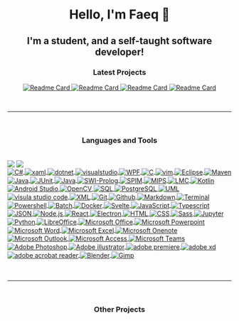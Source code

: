 <h1 align="center">Hello, I'm Faeq 🖖</h1>

<h2 align="center">I'm a student, and a self-taught software developer!</h2>

<h3 align="center">Latest Projects</h3>

<p align="center" margin = "0 auto">
  <a href="https://github.com/Faeq-F/Quokka">
    <img src="https://github-readme-stats-xi-five-41.vercel.app/api/pin/?username=Faeq-F&amp;repo=Quokka" alt="Readme Card" max-width="250px">
  </a>
  <a href="https://github.com/Faeq-F/IT-Assets-Metadata-Repository">
    <img src="https://github-readme-stats-xi-five-41.vercel.app/api/pin/?username=Faeq-F&amp;repo=IT-Assets-Metadata-Repository" alt="Readme Card" max-width="250px">
  </a>
  <a href="https://github.com/Faeq-F/ALSET">
    <img src="https://github-readme-stats-xi-five-41.vercel.app/api/pin/?username=Faeq-F&amp;repo=ALSET" alt="Readme Card" max-width="250px">
  </a>
  <a href="https://github.com/Faeq-F/Portable-Application-Launcher">
    <img src="https://github-readme-stats-xi-five-41.vercel.app/api/pin/?username=Faeq-F&amp;repo=Portable-Application-Launcher" alt="Readme Card" max-width="250px">
  </a>
</p>
<br>

---

<br>

<h3 align="center">Languages and Tools</h3>
<br>
<a href="https://github.com/Faeq-F/">
  <img align="center"
            src="https://github-readme-stats-xi-five-41.vercel.app/api?username=Faeq-F&hide=issues,contribs&show_icons=true&theme=buefy&bg_color=00000000&hide_border=true&text_color=a97ef4&title_color=a97ef4&icon_color=a97ef4&rank_icon=github" /></a>
<a href="https://github.com/Faeq-F/">
  <img align="center"
            src="https://github-readme-stats-xi-five-41.vercel.app/api/top-langs?username=Faeq-F&layout=compact&theme=buefy&bg_color=00000000&hide_border=true&text_color=a97ef4&title_color=a97ef4&icon_color=a97ef4" />
</a>
<br>
<a href="https://learn.microsoft.com/en-us/dotnet/csharp/">
          <img align="center" margin="10px auto"
            src="https://img.shields.io/static/v1?label=&message=C%23&color=512BD4&logo=csharp&logoColor=FFFFFF"
            alt="C&#35;">
        </a>
        <a href="https://learn.microsoft.com/en-us/dotnet/desktop/wpf/xaml/?view=netdesktop-7.0">
          <img align="center" margin="10px auto"
            src="https://img.shields.io/static/v1?label=&message=xaml&color=0C54C2&logo=xaml&logoColor=FFFFFF"
            alt="xaml">
        </a>
        <a href="https://dotnet.microsoft.com/en-us/">
          <img align="center" margin="10px auto"
            src="https://img.shields.io/static/v1?label=&message=.NET&color=512BD4&logo=dotnet&logoColor=FFFFFF"
            alt="dotnet">
        </a>
        <a href="https://visualstudio.microsoft.com">
          <img align="center" margin="10px auto"
            src="https://img.shields.io/static/v1?label=&message=Visual%20Studio&color=5C2D91&logo=visualstudio&logoColor=FFFFFF"
            alt="visualstudio">
        </a>
        <a href="https://learn.microsoft.com/en-us/dotnet/desktop/wpf/overview/?view=netdesktop-7.0">
          <img align="center" margin="10px auto"
            src="https://img.shields.io/static/v1?label=&message=WPF&color=0078D4&logo=windows&logoColor=FFFFFF"
            alt="WPF">
        </a>
        <a href="https://www.open-std.org/jtc1/sc22/wg14/">
          <img align="center" margin="10px auto"
            src="https://img.shields.io/static/v1?label=&message=C&color=A8B9CC&logo=c&logoColor=FFFFFF" alt="C">
        </a>
        <a href="https://www.vim.org">
          <img align="center" margin="10px auto"
            src="https://img.shields.io/static/v1?label=&message=Vim&color=019733&logo=vim&logoColor=FFFFFF" alt="vim">
        </a>
        <a href="https://eclipseide.org">
          <img align="center" margin="10px auto"
            src="https://img.shields.io/static/v1?label=&message=Eclipse&color=2C2255&logo=eclipseide&logoColor=FFFFFF"
            alt="Eclipse">
        </a>
        <a href="https://maven.apache.org">
          <img align="center" margin="10px auto"
            src="https://img.shields.io/static/v1?label=&message=Maven&color=C71A36&logo=apachemaven&logoColor=FFFFFF"
            alt="Maven">
        </a>
        <a href="https://www.java.com/en/">
          <img align="center" margin="10px auto"
            src="https://img.shields.io/static/v1?label=&message=Java&color=F80000&logo=oracle&logoColor=FFFFFF"
            alt="Java">
        </a>
        <a href="https://junit.org/junit5/">
          <img align="center" margin="10px auto"
            src="https://img.shields.io/static/v1?label=&message=JUnit&color=25A162&logo=junit5&logoColor=FFFFFF"
            alt="JUnit">
        </a>
        <a href="https://github.com/openjdk/jfx">
          <img align="center" margin="10px auto"
            src="https://img.shields.io/static/v1?label=&message=JavaFX&color=F80000&logo=oracle&logoColor=FFFFFF"
            alt="Java">
        </a>
        <a href="https://swi-prolog.org/">
          <img align="center" margin="10px auto"
            src="https://img.shields.io/static/v1?label=&message=SWI-Prolog&color=ff9933&logo=googlepodcasts&logoColor=FFFFFF"
            alt="SWI-Prolog">
        </a>
        <a href="https://spimsimulator.sourceforge.net">
          <img align="center" margin="10px auto"
            src="https://img.shields.io/static/v1?label=&message=SPIM&color=999999&logo=tmux&logoColor=FFFFFF"
            alt="SPIM">
        </a>
        <a href="https://en.wikipedia.org/wiki/MIPS_architecture">
          <img align="center" margin="10px auto"
            src="https://img.shields.io/static/v1?label=&message=MIPS&color=999999&logo=retool&logoColor=FFFFFF"
            alt="MIPS">
        </a>
        <a href="https://en.wikipedia.org/wiki/Little_man_computer">
          <img align="center" margin="10px auto"
            src="https://img.shields.io/static/v1?label=&message=LMC&color=999999&logo=replit&logoColor=FFFFFF"
            alt="LMC">
        </a>
        <a href="https://kotlinlang.org">
          <img align="center" margin="10px auto"
            src="https://img.shields.io/static/v1?label=&message=Kotlin&color=7F52FF&logo=kotlin&logoColor=FFFFFF"
            alt="Kotlin">
        </a>
        <a href="https://developer.android.com/studio">
          <img align="center" margin="10px auto"
            src="https://img.shields.io/static/v1?label=&message=Android%20Studio&color=3DDC84&logo=androidstudio&logoColor=FFFFFF"
            alt="Android Studio">
        </a>
        <a href="https://opencv.org">
          <img align="center" margin="10px auto"
            src="https://img.shields.io/static/v1?label=&message=OpenCV&color=5C3EE8&logo=opencv&logoColor=FFFFFF"
            alt="OpenCV">
        </a>
        <a href="https://www.iso.org/standard/76583.html">
          <img align="center" margin="10px auto"
            src="https://img.shields.io/static/v1?label=&message=SQL&color=34567C&logo=adminer&logoColor=FFFFFF"
            alt="SQL">
        </a>
        <a href="https://www.postgresql.org">
          <img align="center" margin="10px auto"
            src="https://img.shields.io/static/v1?label=&message=PostgreSQL&color=4169E1&logo=postgresql&logoColor=FFFFFF"
            alt="PostgreSQL">
        </a>
        <a href="https://en.wikipedia.org/wiki/Unified_Modeling_Language">
          <img align="center" margin="10px auto"
            src="https://img.shields.io/static/v1?label=&message=UML&color=FABD14&logo=uml&logoColor=FFFFFF" alt="UML">
        </a>
        <a href="https://code.visualstudio.com/">
          <img align="center" margin="10px auto"
            src="https://img.shields.io/static/v1?label=&amp;message=Visual Studio Code&amp;color=007ACC&amp;logo=Visual Studio Code&amp;logoColor=FFFFFF"
            alt="visula studio code">
        </a>
        <a href="https://www.w3.org/XML/">
          <img align="center" margin="10px auto"
            src="https://img.shields.io/static/v1?label=&amp;message=XML&amp;color=005A9C&amp;logo=w3c&amp;logoColor=FFFFFF"
            alt="XML">
        </a>
        <a href="https://git-scm.com/">
          <img align="center" margin="10px auto"
            src="https://img.shields.io/static/v1?label=&amp;message=Git&amp;color=F05032&amp;logo=Git&amp;logoColor=FFFFFF"
            alt="Git">
        </a>
        <a href="https://github.com">
          <img align="center" margin="10px auto"
            src="https://img.shields.io/static/v1?label=&amp;message=GitHub&amp;color=181717&amp;logo=GitHub&amp;logoColor=FFFFFF"
            alt="Github">
        </a>
        <a href="https://spec.commonmark.org/">
          <img align="center" margin="10px auto"
            src="https://img.shields.io/static/v1?label=&amp;message=Markdown&amp;color=000000&amp;logo=Markdown&amp;logoColor=FFFFFF"
            alt="Markdown">
        </a>
        <a href="https://">
          <img align="center" margin="10px auto"
            src="https://img.shields.io/static/v1?label=&amp;message=Terminal&amp;color=4D4D4D&amp;logo=Windows Terminal&amp;logoColor=FFFFFF"
            alt="Terminal">
        </a>
        <a href="https://docs.microsoft.com/en-gb/powershell/">
          <img align="center" margin="10px auto"
            src="https://img.shields.io/static/v1?label=&amp;message=PowerShell&amp;color=5391FE&amp;logo=PowerShell&amp;logoColor=FFFFFF"
            alt="Powershell">
        </a>
        <a href="https://learn.microsoft.com/en-us/windows-server/administration/windows-commands/echo">
          <img align="center" margin="10px auto"
            src="https://img.shields.io/static/v1?label=&amp;message=Batch&amp;color=000000&amp;logo=gnometerminal&amp;logoColor=FFFFFF"
            alt="Batch">
        </a>
        <a href="https://www.docker.com/">
          <img align="center" margin="10px auto"
            src="https://img.shields.io/static/v1?label=&message=Docker&color=2496ED&logo=Docker&logoColor=FFFFFF"
            alt="Docker">
        </a>
        <a href="https://svelte.dev/">
          <img align="center" margin="10px auto"
            src="https://img.shields.io/static/v1?label=&amp;message=Svelte&amp;color=FF3E00&amp;logo=svelte&amp;logoColor=FFFFFF"
            alt="Svelte">
        </a>
        <a href="https://developer.mozilla.org/en-US/docs/Web/JavaScript">
          <img align="center" margin="10px auto"
            src="https://img.shields.io/static/v1?label=&amp;message=JavaScript&amp;color=F1AA00&amp;logo=javascript&amp;logoColor=FFFFFF"
            alt="JavaScript">
        </a>
        <a href="https://www.typescriptlang.org/">
          <img align="center" margin="10px auto"
            src="https://img.shields.io/static/v1?label=&amp;message=TypeScript&amp;color=3178C6&amp;logo=TypeScript&amp;logoColor=FFFFFF"
            alt="Typescript">
        </a>
        <a href="https://www.json.org/json-en.html">
          <img align="center" margin="10px auto"
            src="https://img.shields.io/static/v1?label=&amp;message=JSON&amp;color=000000&amp;logo=JSON&amp;logoColor=FFFFFF"
            alt="JSON">
        </a>
        <a href="https://nodejs.org/en/">
          <img align="center" margin="10px auto"
            src="https://img.shields.io/static/v1?label=&amp;message=Node.js&amp;color=47d147&amp;logo=node.js&amp;logoColor=FFFFFF"
            alt="Node.js">
        </a>
        <a href="https://reactjs.org/">
          <img align="center" margin="10px auto"
            src="https://img.shields.io/static/v1?label=&amp;message=React&amp;color=61BAFB&amp;logo=React&amp;logoColor=FFFFFF"
            alt="React">
        </a>
        <a href="https://www.electronjs.org/">
          <img align="center" margin="10px auto"
            src="https://img.shields.io/static/v1?label=&amp;message=Electron&amp;color=47848F&amp;logo=Electron&amp;logoColor=FFFFFF"
            alt="Electron">
        </a>
        <a href="https://html.spec.whatwg.org/">
          <img align="center" margin="10px auto"
            src="https://img.shields.io/static/v1?label=&amp;message=HTML5&amp;color=E34F26&amp;logo=HTML5&amp;logoColor=FFFFFF"
            alt="HTML">
        </a>
        <a href="https://www.w3.org/Style/CSS/">
          <img align="center" margin="10px auto"
            src="https://img.shields.io/static/v1?label=&amp;message=CSS3&amp;color=1572B6&amp;logo=CSS3&amp;logoColor=FFFFFF"
            alt="CSS">
        </a>
        <a href="https://sass-lang.com/">
          <img align="center" margin="10px auto"
            src="https://img.shields.io/static/v1?label=&amp;message=Sass&amp;color=CC6699&amp;logo=Sass&amp;logoColor=FFFFFF"
            alt="Sass">
        </a>
        <a href="https://jupyter.org">
          <img align="center" margin="10px auto"
            src="https://img.shields.io/static/v1?label=&message=Jupyter&color=F37626&logo=jupyter&logoColor=FFFFFF"
            alt="Jupyter">
        </a>
        <a href="https://www.python.org/">
          <img align="center" margin="10px auto"
            src="https://img.shields.io/static/v1?label=&amp;message=Python&amp;color=3C78A9&amp;logo=python&amp;logoColor=FFFFFF"
            alt="Python">
        </a>
        <a href="https://www.libreoffice.org/">
          <img align="center" margin="10px auto"
            src="https://img.shields.io/static/v1?label=&amp;message=LibreOffice&amp;color=18A303&amp;logo=LibreOffice&amp;logoColor=FFFFFF"
            alt="LibreOffice">
        </a>
        <a href="https://www.office.com/">
          <img align="center" margin="10px auto"
            src="https://img.shields.io/static/v1?label=&amp;message=Microsoft Office&amp;color=D83B01&amp;logo=Microsoft Office&amp;logoColor=FFFFFF"
            alt="Microsoft Office">
        </a>
        <a href="https://www.office.com/">
          <img align="center" margin="10px auto"
            src="https://img.shields.io/static/v1?label=&amp;message=Microsoft PowerPoint&amp;color=DD472A&amp;logo=Microsoft PowerPoint&amp;logoColor=FFFFFF"
            alt="Microsoft Powerpoint">
        </a>
        <a href="https://www.office.com/">
          <img align="center" margin="10px auto"
            src="https://img.shields.io/static/v1?label=&amp;message=Microsoft Word&amp;color=2B579A&amp;logo=Microsoft Word&amp;logoColor=FFFFFF"
            alt="Microsoft Word">
        </a>
        <a href="https://www.office.com/">
          <img align="center" margin="10px auto"
            src="https://img.shields.io/static/v1?label=&amp;message=Microsoft Excel&amp;color=217346&amp;logo=Microsoft Excel&amp;logoColor=FFFFFF"
            alt="Microsoft Excel">
        </a>
        <a href="https://www.office.com/">
          <img align="center" margin="10px auto"
            src="https://img.shields.io/static/v1?label=&amp;message=Microsoft Onenote&amp;color=7719AA&amp;logo=Microsoft Onenote&amp;logoColor=FFFFFF"
            alt="Microsoft Onenote">
        </a>
        <a href="https://www.office.com/">
          <img align="center" margin="10px auto"
            src="https://img.shields.io/static/v1?label=&amp;message=Microsoft Outlook&amp;color=0078D4&amp;logo=Microsoft Outlook&amp;logoColor=FFFFFF"
            alt="Microsoft Outlook">
        </a>
        <a href="https://www.office.com/">
          <img align="center" margin="10px auto"
            src="https://img.shields.io/static/v1?label=&amp;message=Microsoft Access&amp;color=A4373A&amp;logo=Microsoft Access&amp;logoColor=FFFFFF"
            alt="Microsoft Access">
        </a>
        <a href="https://www.office.com/">
          <img align="center" margin="10px auto"
            src="https://img.shields.io/static/v1?label=&amp;message=Microsoft Teams&amp;color=6264A7&amp;logo=Microsoft Teams&amp;logoColor=FFFFFF"
            alt="Microsoft Teams">
        </a>
        <a href="https://www.adobe.com/uk/products/photoshop.html">
          <img align="center" margin="10px auto"
            src="https://img.shields.io/static/v1?label=&amp;message=Adobe Photoshop&amp;color=31A8FF&amp;logo=Adobe Photoshop&amp;logoColor=FFFFFF"
            alt="Adobe Photoshop">
        </a>
        <a href="https://www.adobe.com/uk/products/illustrator.html">
          <img align="center" margin="10px auto"
            src="https://img.shields.io/static/v1?label=&amp;message=Adobe Illustrator&amp;color=FF9A00&amp;logo=Adobe Illustrator&amp;logoColor=FFFFFF"
            alt="Adobe illustrator">
        </a>
        <a href="https://www.adobe.com/products/premiere.html">
          <img align="center" margin="10px auto"
            src="https://img.shields.io/static/v1?label=&amp;message=Adobe Premiere Pro&amp;color=9999FF&amp;logo=Adobe Premiere Pro&amp;logoColor=FFFFFF"
            alt="adobe premiere">
        </a>
        <a href="https://www.adobe.com/products/xd.html">
          <img align="center" margin="10px auto"
            src="https://img.shields.io/static/v1?label=&amp;message=Adobe XD&amp;color=FF61F6&amp;logo=Adobe XD&amp;logoColor=FFFFFF"
            alt="adobe xd">
        </a>
        <a href="https://acrobat.adobe.com/uk/en/acrobat/pdf-reader.html">
          <img align="center" margin="10px auto"
            src="https://img.shields.io/static/v1?label=&amp;message=Adobe Acrobat Reader&amp;color=EC1C24&amp;logo=Adobe Acrobat Reader&amp;logoColor=FFFFFF"
            alt="adobe acrobat reader">
        </a>
        <a href="https://www.blender.org/">
          <img align="center" margin="10px auto"
            src="https://img.shields.io/static/v1?label=&amp;message=Blender&amp;color=F5792A&amp;logo=Blender&amp;logoColor=FFFFFF"
            alt="Blender">
        </a>
        <a href="https://www.gimp.org/">
          <img align="center" margin="10px auto"
            src="https://img.shields.io/static/v1?label=&amp;message=GIMP&amp;color=5C5543&amp;logo=GIMP&amp;logoColor=FFFFFF"
            alt="Gimp">
        </a>
<br>

<br>

<br>

---

<br>

<h3 align="center">Other Projects</h3>

[instagram]: https://instagram.com/faeq._
[linkedn]: https://linkedin.com/in/faeq

